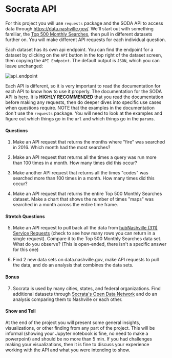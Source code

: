 # Socrata API


For this project you will use `requests` package and the SODA API to access data through https://data.nashville.gov/. We'll start out with something familiar, the [Top 500 Monthly Searches](https://data.nashville.gov/Public-Services/Nashville-gov-Top-500-Monthly-Searches/fuaa-r5cm), then pull in different datasets further on. You will make different API requests for each individual question.

Each dataset has its own api endpoint. You can find the endpoint for a dataset by clicking on the `API` button in the top right of the dataset screen, then copying the `API Endpoint`. The default output is `JSON`, which you can leave unchanged:

![api_endpoint](assets/api_endpoint.png)

Each API is different, so it is very important to read the documentation for each API to know how to use it properly. The documentation for the SODA API is [here](https://dev.socrata.com/consumers/getting-started.html). It is **HIGHLY RECOMMENDED** that you read the documentation before making any requests, then do deeper dives into specific use cases when questions require. NOTE that the examples in the documentation don't use the `requests` package. You will need to look at the examples and figure out which things go in the `url` and which things go in the `params`.


#### Questions  

1. Make an API request that returns the months where "fire" was searched in 2016. Which month had the most searches?  


2. Make an API request that returns all the times a query was run more than 100 times in a month. How many times did this occur?  


3. Make another API request that returns all the times "codes" was searched more than 100 times in a month. How many times did this occur?  


4. Make an API request that returns the entire Top 500 Monthly Searches dataset. Make a chart that shows the number of times "maps" was searched in a month across the entire time frame.


#### Stretch Questions

5. Make an API request to pull back all the data from [hubNashville (311) Service Requests](https://data.nashville.gov/Public-Services/hubNashville-311-Service-Requests/7qhx-rexh) (check to see how many rows you can return in a single request). Compare it to the Top 500 Monthly Searches data set. What do you observe? (This is open-ended, there isn't a specific answer for this one)  


6. Find 2 new data sets on data.nashville.gov, make API requests to pull the data, and do an analysis that combines the data sets.  


#### Bonus

7. Socrata is used by many cities, states, and federal organizations. Find additional datasets through [Socrata's Open Data Network](http://www.opendatanetwork.com/) and do an analysis comparing them to Nashville or each other.


#### Show and Tell
At the end of the project you will present some general insights, visualizations, or other finding from any part of the project. This will be informal (showing your Jupyter notebook is fine, no need to make a powerpoint) and should be no more than 5 min. If you had challenges making your visualizations, then it is fine to discuss your experience working with the API and what you were intending to show.
